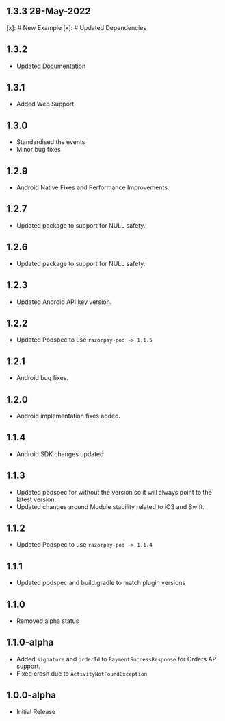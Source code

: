 ## 1.3.3 29-May-2022
[x]: # New Example
[x]: # Updated Dependencies


## 1.3.2

- Updated Documentation

## 1.3.1

- Added Web Support

## 1.3.0

- Standardised the events
- Minor bug fixes

## 1.2.9

- Android Native Fixes and Performance Improvements.

## 1.2.7

- Updated package to support for NULL safety.

## 1.2.6

- Updated package to support for NULL safety.

## 1.2.3

- Updated Android API key version.

## 1.2.2

- Updated Podspec to use `razorpay-pod ~> 1.1.5`

## 1.2.1

- Android bug fixes.

## 1.2.0

- Android implementation fixes added.

## 1.1.4

- Android SDK changes updated

## 1.1.3

- Updated podspec for without the version so it will always point to the latest version.
- Updated changes around Module stability related to iOS and Swift.

## 1.1.2

- Updated Podspec to use `razorpay-pod ~> 1.1.4`

## 1.1.1

- Updated podspec and build.gradle to match plugin versions

## 1.1.0

- Removed alpha status

## 1.1.0-alpha

- Added `signature` and `orderId` to `PaymentSuccessResponse` for Orders API support.
- Fixed crash due to `ActivityNotFoundException`

## 1.0.0-alpha

- Initial Release
